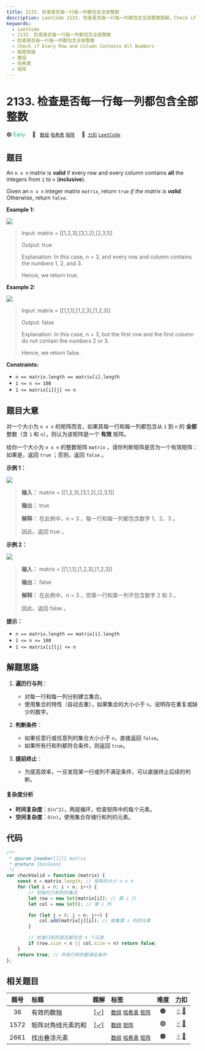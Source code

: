 ```yaml
---
title: 2133. 检查是否每一行每一列都包含全部整数
description: LeetCode 2133. 检查是否每一行每一列都包含全部整数题解，Check if Every Row and Column Contains All Numbers，包含解题思路、复杂度分析以及完整的 JavaScript 代码实现。
keywords:
  - LeetCode
  - 2133. 检查是否每一行每一列都包含全部整数
  - 检查是否每一行每一列都包含全部整数
  - Check if Every Row and Column Contains All Numbers
  - 解题思路
  - 数组
  - 哈希表
  - 矩阵
---
```


# 2133. 检查是否每一行每一列都包含全部整数

🟢 <font color=#15bd66>Easy</font>&emsp; 🔖&ensp; [`数组`](/tag/array.md) [`哈希表`](/tag/hash-table.md) [`矩阵`](/tag/matrix.md)&emsp; 🔗&ensp;[`力扣`](https://leetcode.cn/problems/check-if-every-row-and-column-contains-all-numbers) [`LeetCode`](https://leetcode.com/problems/check-if-every-row-and-column-contains-all-numbers)

## 题目

An `n x n` matrix is **valid** if every row and every column contains **all**
the integers from `1` to `n` (**inclusive**).

Given an `n x n` integer matrix `matrix`, return `true` _if the matrix is **valid**._ Otherwise, return `false`.

**Example 1:**

![](https://assets.leetcode.com/uploads/2021/12/21/example1drawio.png)

> Input: matrix = [[1,2,3],[3,1,2],[2,3,1]]
>
> Output: true
>
> Explanation: In this case, n = 3, and every row and column contains the numbers 1, 2, and 3.
>
> Hence, we return true.

**Example 2:**

![](https://assets.leetcode.com/uploads/2021/12/21/example2drawio.png)

> Input: matrix = [[1,1,1],[1,2,3],[1,2,3]]
>
> Output: false
>
> Explanation: In this case, n = 3, but the first row and the first column do not contain the numbers 2 or 3.
>
> Hence, we return false.

**Constraints:**

- `n == matrix.length == matrix[i].length`
- `1 <= n <= 100`
- `1 <= matrix[i][j] <= n`

## 题目大意

对一个大小为 `n x n` 的矩阵而言，如果其每一行和每一列都包含从 `1` 到 `n` 的 **全部** 整数（含 `1` 和
`n`），则认为该矩阵是一个 **有效** 矩阵。

给你一个大小为 `n x n` 的整数矩阵 `matrix` ，请你判断矩阵是否为一个有效矩阵：如果是，返回 `true` ；否则，返回 `false` 。

**示例 1：**

![](https://assets.leetcode.com/uploads/2021/12/21/example1drawio.png)

> **输入：** matrix = [[1,2,3],[3,1,2],[2,3,1]]
>
> **输出：** true
>
> **解释：** 在此例中，n = 3 ，每一行和每一列都包含数字 1、2、3 。
>
> 因此，返回 true 。

**示例 2：**

![](https://assets.leetcode.com/uploads/2021/12/21/example2drawio.png)

> **输入：** matrix = [[1,1,1],[1,2,3],[1,2,3]]
>
> **输出：** false
>
> **解释：** 在此例中，n = 3 ，但第一行和第一列不包含数字 2 和 3 。
>
> 因此，返回 false 。

**提示：**

- `n == matrix.length == matrix[i].length`
- `1 <= n <= 100`
- `1 <= matrix[i][j] <= n`

## 解题思路

1. **遍历行与列**：

   - 对每一行和每一列分别建立集合。
   - 使用集合的特性（自动去重），如果集合的大小小于 `n`，说明存在重复或缺少的数字。

2. **判断条件**：

   - 如果任意行或任意列的集合大小小于 `n`，直接返回 `false`。
   - 如果所有行和列都符合条件，则返回 `true`。

3. **提前终止**：
   - 为提高效率，一旦发现某一行或列不满足条件，可以直接终止后续的判断。

#### 复杂度分析

- **时间复杂度**：`O(n^2)`，两层循环，检查矩阵中的每个元素。
- **空间复杂度**：`O(n)`，使用集合存储行和列的元素。

## 代码

```javascript
/**
 * @param {number[][]} matrix
 * @return {boolean}
 */
var checkValid = function (matrix) {
	const n = matrix.length; // 矩阵的大小 n x n
	for (let i = 0; i < n; i++) {
		// 初始化行和列的集合
		let row = new Set(matrix[i]); // 第 i 行
		let col = new Set(); // 第 i 列

		for (let j = 0; j < n; j++) {
			col.add(matrix[j][i]); // 收集第 i 列的元素
		}

		// 检查行和列是否都包含 n 个元素
		if (row.size < n || col.size < n) return false;
	}
	return true; // 所有行和列都满足条件
};
```

## 相关题目

<!-- prettier-ignore -->
| 题号 | 标题 | 题解 | 标签 | 难度 | 力扣 |
| :------: | :------ | :------: | :------ | :------: | :------: |
| 36 | 有效的数独 | [[✓]](/problem/0036.md) |  [`数组`](/tag/array.md) [`哈希表`](/tag/hash-table.md) [`矩阵`](/tag/matrix.md) | 🟠 | [🀄️](https://leetcode.cn/problems/valid-sudoku) [🔗](https://leetcode.com/problems/valid-sudoku) |
| 1572 | 矩阵对角线元素的和 | [[✓]](/problem/1572.md) |  [`数组`](/tag/array.md) [`矩阵`](/tag/matrix.md) | 🟢 | [🀄️](https://leetcode.cn/problems/matrix-diagonal-sum) [🔗](https://leetcode.com/problems/matrix-diagonal-sum) |
| 2661 | 找出叠涂元素 |  |  [`数组`](/tag/array.md) [`哈希表`](/tag/hash-table.md) [`矩阵`](/tag/matrix.md) | 🟠 | [🀄️](https://leetcode.cn/problems/first-completely-painted-row-or-column) [🔗](https://leetcode.com/problems/first-completely-painted-row-or-column) |